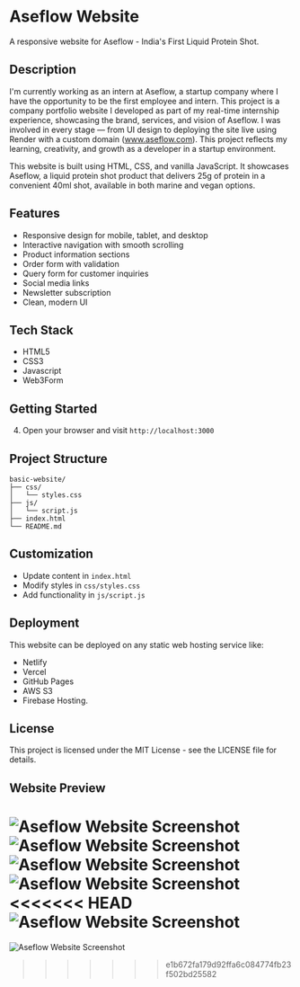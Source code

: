 # Aseflow Website

A responsive website for Aseflow - India's First Liquid Protein Shot.

## Description
I'm currently working as an intern at Aseflow, a startup company where I have the opportunity to be the first employee and intern.
This project is a company portfolio website I developed as part of my real-time internship experience, showcasing the brand, services, and vision of Aseflow.
I was involved in every stage — from UI design to deploying the site live using Render with a custom domain (www.aseflow.com).
This project reflects my learning, creativity, and growth as a developer in a startup environment.

This website is built using HTML, CSS, and vanilla JavaScript. It showcases Aseflow, a liquid protein shot product that delivers 25g of protein in a convenient 40ml shot, available in both marine and vegan options.

## Features

- Responsive design for mobile, tablet, and desktop
- Interactive navigation with smooth scrolling
- Product information sections
- Order form with validation
- Query form for customer inquiries
- Social media links
- Newsletter subscription
- Clean, modern UI

## Tech Stack

- HTML5
- CSS3
- Javascript
- Web3Form

## Getting Started


4. Open your browser and visit `http://localhost:3000`

## Project Structure

```
basic-website/
├── css/
│   └── styles.css
├── js/
│   └── script.js
├── index.html
└── README.md
```

## Customization

- Update content in `index.html`
- Modify styles in `css/styles.css`
- Add functionality in `js/script.js`

## Deployment

This website can be deployed on any static web hosting service like:

- Netlify
- Vercel
- GitHub Pages
- AWS S3
- Firebase Hosting.

## License

This project is licensed under the MIT License - see the LICENSE file for details.


## Website Preview

![Aseflow Website Screenshot](.images/SS/1.png)
![Aseflow Website Screenshot](.images/SS/2.png)
![Aseflow Website Screenshot](.images/SS/3.png)
![Aseflow Website Screenshot](.images/SS/4.png)
<<<<<<< HEAD
![Aseflow Website Screenshot](.images/SS/5.png)
=======
![Aseflow Website Screenshot](.images/SS/5.png)
>>>>>>> e1b672fa179d92ffa6c084774fb23f502bd25582
